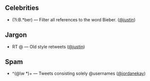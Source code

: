 Celebrities
-----------
* (?i:B.*ber) — Filter all references to the word Bieber. ([@justin](http://twitter.com/justin))

Jargon
------
* RT @ — Old style retweets ([@justin](http://twitter.com/justin))

Spam
----
* ^(@\w *)+ — Tweets consisting solely @usernames ([@jordanekay](http://twitter.com/jordanekay))

